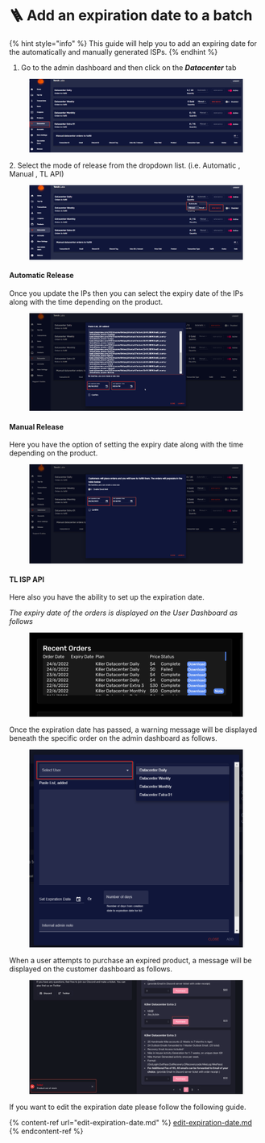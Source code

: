 # 🪜 Add an expiration date to a batch

{% hint style="info" %}
This guide will help you to add an expiring date for the automatically and manually generated ISPs.
{% endhint %}

1. Go to the admin dashboard and then click on the _**Datacenter**_ tab&#x20;

<figure><img src="../.gitbook/assets/0.1.png" alt=""><figcaption></figcaption></figure>

2\. Select the mode of release from the dropdown list. (i.e. Automatic , Manual , TL API)

<figure><img src="../.gitbook/assets/0.2.png" alt=""><figcaption></figcaption></figure>

#### Automatic Release

Once you update the IPs then you can select the expiry date of the IPs along with the time depending on the product.

<figure><img src="../.gitbook/assets/1 (2).png" alt=""><figcaption></figcaption></figure>

#### Manual Release

Here you have the option of setting the expiry date along with the time depending on the product.

<figure><img src="../.gitbook/assets/2 (3).png" alt=""><figcaption></figcaption></figure>

#### TL ISP API

Here also you have the ability to set up the expiration date.

_The expiry date of the orders is displayed on the User Dashboard as follows_

<figure><img src="../.gitbook/assets/3 (6).png" alt=""><figcaption></figcaption></figure>

Once the expiration date has passed, a warning message will be displayed beneath the specific order on the admin dashboard as follows.

<figure><img src="../.gitbook/assets/a (2).png" alt=""><figcaption></figcaption></figure>

When a user attempts to purchase an expired product, a message will be displayed on the customer dashboard as follows.

<figure><img src="../.gitbook/assets/b (3).png" alt=""><figcaption></figcaption></figure>

If you want to edit the expiration date please follow the following guide.

{% content-ref url="edit-expiration-date.md" %}
[edit-expiration-date.md](edit-expiration-date.md)
{% endcontent-ref %}

